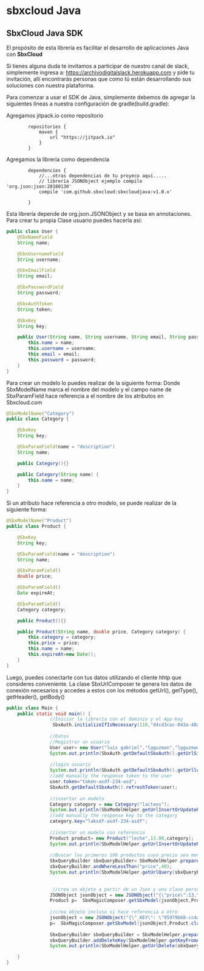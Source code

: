# sbxcloud Java
## **SbxCloud** Java SDK



El propósito de esta librería es facilitar el desarrollo de aplicaciones Java con **SbxCloud**



Si tienes alguna duda te invitamos a participar de nuestro canal de slack, simplemente ingresa a: https://archivodigitalslack.herokuapp.com y pide tu invitación, allí encontrarás personas que como tú están desarrollando sus soluciones con nuestra plataforma.


Para comenzar a usar el SDK de Java, simplemente debemos de agregar la siguientes líneas a nuestra configuración de gradle(build.gradle):

Agregamos jitpack.io como repositorio

            repositories {
                maven {
                    url "https://jitpack.io"
                }
            }

Agregamos la librería como dependencia

            dependencies {
                //...otras dependencias de tu proyeco aquí.....
                // librería JSONObject ejemplo compile 'org.json:json:20180130'
                compile 'com.github.sbxcloud:sbxcloudjava:v1.0.x'
                
            }
 Esta librería depende de org.json.JSONObject y se basa en annotaciones. Para crear tu propia Clase usuario puedes hacerla así:
```java
public class User {
    @SbxNameField
    String name;

    @SbxUsernameField
    String username;

    @SbxEmailField
    String email;

    @SbxPasswordField
    String password;

    @SbxAuthToken
    String token;

    @SbxKey
    String key;

    public User(String name, String username, String email, String password) {
        this.name = name;
        this.username = username;
        this.email = email;
        this.password = password;
    }
}
```
Para crear un modelo lo puedes realizar de la siguiente forma:
Donde SbxModelName marca el nombre del modelo  y el campo name de SbxParamField hace referencia a el nombre de los atributos en Sbxcloud.com

```java
@SbxModelName("Category")
public class Category {

    @SbxKey
    String key;

    @SbxParamField(name = "description")
    String name;

    public Category(){}

    public Category(String name) {
        this.name = name;
    }
}
```
Si un atributo hace referencia a otro modelo, se puede realizar de la siguiente forma:

```java
@SbxModelName("Product")
public class Product {

    @SbxKey
    String key;

    @SbxParamField(name = "description")
    String name;

    @SbxParamField()
    double price;

    @SbxParamField()
    Date expireAt;

    @SbxParamField()
    Category category;

    public Product(){}

    public Product(String name, double price, Category category) {
        this.category = category;
        this.price = price;
        this.name = name;
        this.expireAt=new Date();
    }
}
```


Luego, puedes conectarte con tus datos utilizando el cliente hhtp que consideres conveniente. La clase SbxUrlComposer te genera los datos de conexión necesarios y accedes a estos con los métodos getUrl(), getType(), getHeader(), getBody()

```java
public class Main {
    public static void main() {
                //Iniciar la librería con el dominio y el App-key
                 SbxAuth.initializeIfIsNecessary(110,"d4cd3cac-043a-48ab-9d06-18aa4fd23cbd");
        
                //Datos
                //Registrar un usuario
                User user= new User("luis gabriel","lgguzman","lgguzman@sbxcloud.co","123456");
                System.out.println(SbxAuth.getDefaultSbxAuth().getUrlSigIn(user));
        
                //login usuario
                System.out.println(SbxAuth.getDefaultSbxAuth().getUrllogin(user));
                //add manually the response token to the user
                user.token="token-asdf-234-asd";
                SbxAuth.getDefaultSbxAuth().refreshToken(user);
        
                //insertar un modelo
                Category category = new Category("lacteos");
                System.out.println(SbxModelHelper.getUrlInsertOrUpdateRow(category));
                //add manually the response key to the category
                category.key="laksdf-asdf-234-asdf";
        
                //insertar un modelo con referencia
                Product product= new Product("leche",13.00,category);
                System.out.println(SbxModelHelper.getUrlInsertOrUpdateRow(product));
        
                //Buscar los primeros 100 productos cuyo precio sea menor de 40
                SbxQueryBuilder sbxQueryBuilder= SbxModelHelper.prepareQuery(Product.class,1,100);
                sbxQueryBuilder.andWhereLessThan("price",40);
                System.out.println(SbxModelHelper.getUrlQuery(sbxQueryBuilder));
        
        
                 //crea un objeto a partir de un Json y una clase personalizada con anotaciones
                JSONObject jsonObject = new JSONObject("{\"price\":13,\"description\":\"leche\",\"expireAt\":\"2017-02-20T20:45:36.756Z\",\"category\":\"laksdf-asdf-234-asdf\"}");
                Product p=  SbxMagicComposer.getSbxModel(jsonObject,Product.class,0);
        
                //crea objeto incluso si hace referencia a otro
                jsonObject = new JSONObject("{\"_KEY\": \"95979b68-cc4a-416d-46c550380031\",\"price\":13,\"description\":\"leche\",\"expireAt\":\"2017-02-20T20:45:36.756Z\",\"category\":{\"_KEY\": \"laksdf-asdf-234-asdf\",\"description\":\"lacteos\"}}");
                p=  SbxMagicComposer.getSbxModel(jsonObject,Product.class,0);
        
                SbxQueryBuilder sbxQueryBuilder = SbxModelHelper.prepareQueryToDelete(Product.class);
                sbxQueryBuilder.addDeleteKey(SbxModelHelper.getKeyFromAnnotation(p));
                System.out.println(SbxModelHelper.getUrlDelete(sbxQueryBuilder));

    }
}


```